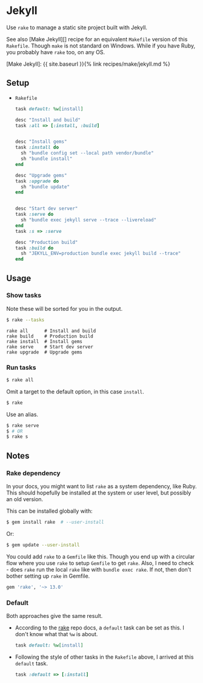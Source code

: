 # Jekyll

Use `rake` to manage a static site project built with Jekyll.

See also [Make Jekyll][] recipe for an equivalent `Makefile` version of this `Rakefile`. Though `make` is not standard on Windows. While if you have Ruby, you probably have `rake` too, on any OS.

[Make Jekyll]: {{ site.baseurl }}{% link recipes/make/jekyll.md %}


## Setup

- `Rakefile`
    ```ruby
    task default: %w[install]

    desc "Install and build"
    task :all => [:install, :build]


    desc "Install gems"
    task :install do
      sh "bundle config set --local path vendor/bundle"
      sh "bundle install"
    end

    desc "Upgrade gems"
    task :upgrade do
      sh "bundle update"
    end


    desc "Start dev server"
    task :serve do
      sh "bundle exec jekyll serve --trace --livereload"
    end
    task :s => :serve

    desc "Production build"
    task :build do
      sh "JEKYLL_ENV=production bundle exec jekyll build --trace"
    end
    ```


## Usage

### Show tasks

Note these will be sorted for you in the output.

```sh
$ rake --tasks
```
```
rake all      # Install and build
rake build    # Production build
rake install  # Install gems
rake serve    # Start dev server
rake upgrade  # Upgrade gems
```

### Run tasks

```sh
$ rake all
```

Omit a target to the default option, in this case `install`.

```sh
$ rake
```

Use an alias.

```sh
$ rake serve
$ # OR
$ rake s
```


## Notes

### Rake dependency

In your docs, you might want to list `rake` as a system dependency, like Ruby. This should hopefully be installed at the system or user level, but possibly an old version.

This can be installed globally with:

```sh
$ gem install rake  # --user-install
```

Or:

```sh
$ gem update --user-install
```

You could add `rake` to a `Gemfile` like this. Though you end up with a circular flow where you use `rake` to setup `Gemfile` to get `rake`. Also, I need to check - does `rake` run the local `rake` like with `bundle exec rake`. If not, then don't bother setting up `rake` in Gemfile.

```ruby
gem 'rake', '~> 13.0'
```

### Default

Both approaches give the same result.

- According to the [rake](https://github.com/ruby/rake) repo docs, a `default` task can be set as this. I don't know what that `%w` is about.
    ```ruby
    task default: %w[install]
    ```
- Following the style of other tasks in the `Rakefile` above, I arrived at this `default` task.
    ```ruby
    task :default => [:install]
    ```
